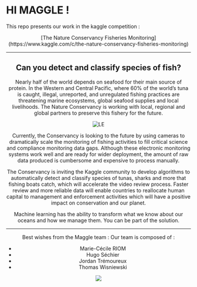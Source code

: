 # HI MAGGLE !

This repo presents our work in the kaggle competition :
<center>
[The Nature Conservancy Fisheries Monitoring](https://www.kaggle.com/c/the-nature-conservancy-fisheries-monitoring)

---------------
## Can you detect and classify species of fish?

Nearly half of the world depends on seafood for their main source of protein. In the Western and Central Pacific, where 60% of the world’s tuna is caught, illegal, unreported, and unregulated fishing practices are threatening marine ecosystems, global seafood supplies and local livelihoods. The Nature Conservancy is working with local, regional and global partners to preserve this fishery for the future.

![LE](https://kaggle2.blob.core.windows.net/competitions/kaggle/5568/media/TNC-FF-landing-page-banner.jpg)

Currently, the Conservancy is looking to the future by using cameras to dramatically scale the monitoring of fishing activities to fill critical science and compliance monitoring data gaps. Although these electronic monitoring systems work well and are ready for wider deployment, the amount of raw data produced is cumbersome and expensive to process manually.

The Conservancy is inviting the Kaggle community to develop algorithms to automatically detect and classify species of tunas, sharks and more that fishing boats catch, which will accelerate the video review process. Faster review and more reliable data will enable countries to reallocate human capital to management and enforcement activities which will have a positive impact on conservation and our planet.

Machine learning has the ability to transform what we know about our oceans and how we manage them. You can be part of the solution.

----

Best wishes from the Maggle team :
Our team is composed of :
- Marie-Cécile RIOM
- Hugo Séchier
- Jordan Trémoureux
- Thomas Wisniewski

![](maggle.png)
